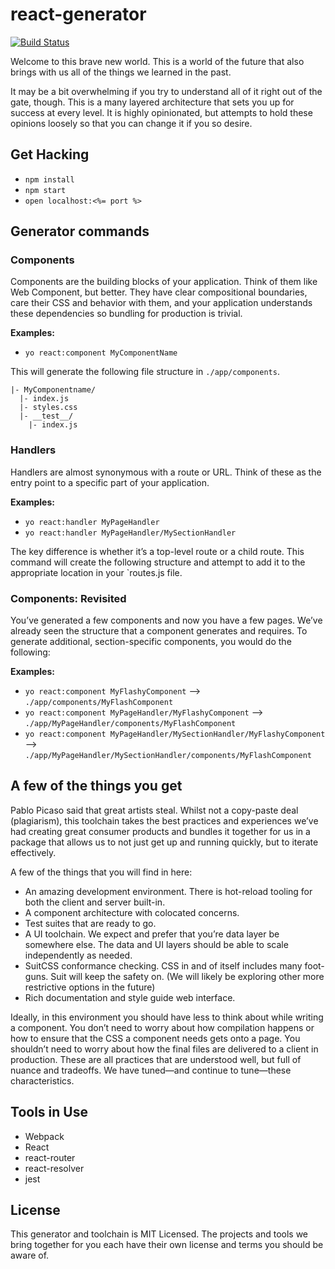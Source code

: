 # react-generator

[![Build Status](https://magnum.travis-ci.com/Skookum/react-generator.svg?token=PSscovpkQs3Q5xHsFFcG)](https://magnum.travis-ci.com/Skookum/react-generator)

Welcome to this brave new world. This is a world of the future that also brings
with us all of the things we learned in the past.

It may be a bit overwhelming if you try to understand all of it right out of the
gate, though. This is a many layered architecture that sets you up for success
at every level. It is highly opinionated, but attempts to hold these opinions
loosely so that you can change it if you so desire.

## Get Hacking

* `npm install`
* `npm start`
* `open localhost:<%= port %>`

## Generator commands

### Components

Components are the building blocks of your application. Think of them like Web
Component, but better. They have clear compositional boundaries, care their CSS
and behavior with them, and your application understands these dependencies so
bundling for production is trivial.

**Examples:**

* `yo react:component MyComponentName`

This will generate the following file structure in `./app/components`.

```
|- MyComponentname/
  |- index.js
  |- styles.css
  |- __test__/
    |- index.js
```

### Handlers

Handlers are almost synonymous with a route or URL. Think of these as the entry
point to a specific part of your application.

**Examples:**

* `yo react:handler MyPageHandler`
* `yo react:handler MyPageHandler/MySectionHandler`

The key difference is whether it’s a top-level route or a child route. This
command will create the following structure and attempt to add it to the
appropriate location in your `routes.js file.

### Components: Revisited

You’ve generated a few components and now you have a few pages. We’ve already
seen the structure that a component generates and requires. To generate
additional, section-specific components, you would do the following:

**Examples:**

* `yo react:component MyFlashyComponent`
  --> `./app/components/MyFlashComponent`
* `yo react:component MyPageHandler/MyFlashyComponent`
  --> `./app/MyPageHandler/components/MyFlashComponent`
* `yo react:component MyPageHandler/MySectionHandler/MyFlashyComponent`
  --> `./app/MyPageHandler/MySectionHandler/components/MyFlashComponent`

## A few of the things you get

Pablo Picaso said that great artists steal. Whilst not a copy-paste deal
(plagiarism), this toolchain takes the best practices and experiences we’ve had
creating great consumer products and bundles it together for us in a package
that allows us to not just get up and running quickly, but to iterate
effectively.

A few of the things that you will find in here:

* An amazing development environment. There is hot-reload tooling for both the
  client and server built-in.
* A component architecture with colocated concerns.
* Test suites that are ready to go.
* A UI toolchain. We expect and prefer that you’re data layer be somewhere else.
  The data and UI layers should be able to scale independently as needed.
* SuitCSS conformance checking. CSS in and of itself includes many foot-guns.
  Suit will keep the safety on. (We will likely be exploring other more
  restrictive options in the future)
* Rich documentation and style guide web interface.

Ideally, in this environment you should have less to think about while writing a
component. You don’t need to worry about how compilation happens or how to
ensure that the CSS a component needs gets onto a page. You shouldn’t need to
worry about how the final files are delivered to a client in production. These
are all practices that are understood well, but full of nuance and tradeoffs. We
have tuned—and continue to tune—these characteristics.

## Tools in Use

* Webpack
* React
* react-router
* react-resolver
* jest

## License

This generator and toolchain is MIT Licensed. The projects and tools we bring
together for you each have their own license and terms you should be aware of.
